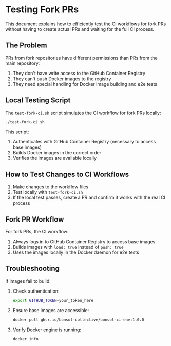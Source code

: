 # Testing Fork PRs

This document explains how to efficiently test the CI workflows for fork PRs without having to create actual PRs and waiting for the full CI process.

## The Problem

PRs from fork repositories have different permissions than PRs from the main repository:

1. They don't have write access to the GitHub Container Registry
2. They can't push Docker images to the registry
3. They need special handling for Docker image building and e2e tests

## Local Testing Script

The `test-fork-ci.sh` script simulates the CI workflow for fork PRs locally:

```bash
./test-fork-ci.sh
```

This script:

1. Authenticates with GitHub Container Registry (necessary to access base images)
2. Builds Docker images in the correct order
3. Verifies the images are available locally

## How to Test Changes to CI Workflows

1. Make changes to the workflow files
2. Test locally with `test-fork-ci.sh`
3. If the local test passes, create a PR and confirm it works with the real CI process

## Fork PR Workflow

For fork PRs, the CI workflow:

1. Always logs in to GitHub Container Registry to access base images
2. Builds images with `load: true` instead of `push: true`
3. Uses the images locally in the Docker daemon for e2e tests

## Troubleshooting

If images fail to build:

1. Check authentication:
   ```bash
   export GITHUB_TOKEN=your_token_here
   ```

2. Ensure base images are accessible:
   ```bash
   docker pull ghcr.io/bonsol-collective/bonsol-ci-env:1.0.0
   ```

3. Verify Docker engine is running:
   ```bash
   docker info
   ```
